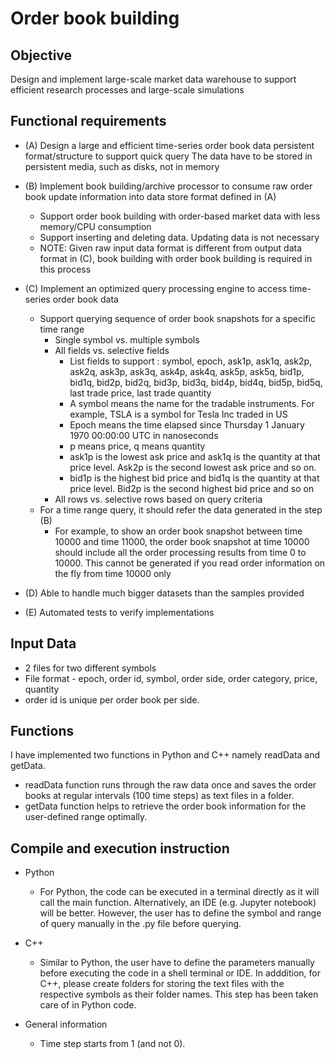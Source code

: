 # Order book building #

## Objective ##
Design and implement large-scale market data warehouse to support efficient research processes and large-scale simulations

## Functional requirements ##
- (A) Design a large and efficient time-series order book data persistent format/structure to support quick query
The data have to be stored in persistent media, such as disks, not in memory 

- (B) Implement book building/archive processor to consume raw order book update information into data store format defined in (A)
  - Support order book building with order-based market data with less memory/CPU consumption
  - Support inserting and deleting data. Updating data is not necessary
  - NOTE: Given raw input data format is different from output data format in (C), book building with order book building is required in this process

- (C) Implement an optimized query processing engine to access time-series order book data
  - Support querying sequence of order book snapshots for a specific time range
    - Single symbol vs. multiple symbols
    - All fields vs. selective fields
      - List fields to support : symbol, epoch, ask1p, ask1q, ask2p, ask2q, ask3p, ask3q, ask4p, ask4q, ask5p, ask5q, bid1p, bid1q, bid2p, bid2q, bid3p, bid3q, bid4p, bid4q, bid5p, bid5q, last trade price, last trade quantity
      - A symbol means the name for the tradable instruments. For example, TSLA is a symbol for Tesla Inc traded in US
      - Epoch means the time elapsed since Thursday 1 January 1970 00:00:00 UTC in nanoseconds
      - p means price, q means quantity
      - ask1p is the lowest ask price and ask1q is the quantity at that price level. Ask2p is the second lowest ask price and so on.
      - bid1p is the highest bid price and bid1q is the quantity at that price level. Bid2p is the second highest bid price and so on
    - All rows vs. selective rows based on query criteria
  - For a time range query, it should refer the data generated in the step (B)
    - For example, to show an order book snapshot between time 10000 and time 11000, the order book snapshot at time 10000 should include all the order processing results from time 0 to 10000. This cannot be generated if you read order information on the fly from time 10000 only
- (D) Able to handle much bigger datasets than the samples provided
- (E) Automated tests to verify implementations

## Input Data ##
- 2 files for two different symbols
- File format - epoch, order id, symbol, order side, order category, price, quantity
- order id is unique per order book per side.

## Functions ##
I have implemented two functions in Python and C++ namely readData and getData.
- readData function runs through the raw data once and saves the order books at regular intervals (100 time steps) as text files in a folder. 
- getData function helps to retrieve the order book information for the user-defined range optimally. 

## Compile and execution instruction ##
- Python
  - For Python, the code can be executed in a terminal directly as it will call the main function. Alternatively, an IDE (e.g. Jupyter notebook) will be better. However, the user has to define the symbol and range of query manually 
in the .py file before querying.

- C++
  - Similar to Python, the user have to define the parameters manually before executing the code in a shell terminal or IDE. In adddition, for C++, please create folders for storing the text files with the 
respective symbols as their folder names. This step has been taken care of in Python code.

- General information
  - Time step starts from 1 (and not 0).
